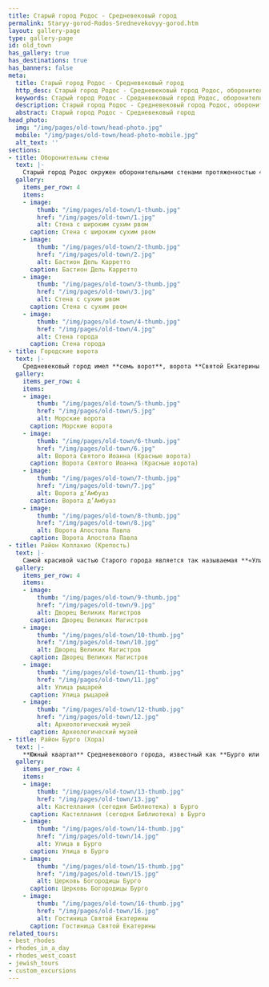 ```yaml
---
title: Старый город Родос - Средневековый город
permalink: Staryy-gorod-Rodos-Srednevekovyy-gorod.htm
layout: gallery-page
type: gallery-page
id: old_town
has_gallery: true
has_destinations: true
has_banners: false
meta:
  title: Старый город Родос - Средневековый город
  http_desc: Старый город Родос - Средневековый город Родос, оборонительные стены, Городские ворота, Старый город Родос, Греция
  keywords: Старый город Родос - Средневековый город Родос, оборонительные стены, Городские ворота, Старый город Родос, Греция
  description: Старый город Родос - Средневековый город Родос, оборонительные стены, Городские ворота, Старый город Родос, Греция
  abstract: Старый город Родос - Средневековый город
head_photo:
  img: "/img/pages/old-town/head-photo.jpg"
  mobile: "/img/pages/old-town/head-photo-mobile.jpg"
  alt_text: ''
sections:
- title: Оборонительны стены
  text: |-
    Старый город Родос окружен оборонительными стенами протяженностью 4 км, которые **рыцари ордена Святого Иоанна построили** на более ранних византийских укреплениях. Это типичный пример **фортификационных сооружений 14-15 вв**. Вдоль стены встречаются выступающие массивные **башни и бастионы**, украшенные искусной каменной кладкой, а **широкий сухой ров** служил первой линией обороны.
  gallery:
    items_per_row: 4
    items:
    - image:
        thumb: "/img/pages/old-town/1-thumb.jpg"
        href: "/img/pages/old-town/1.jpg"
        alt: Стена с широким сухим рвом
      caption: Стена с широким сухим рвом
    - image:
        thumb: "/img/pages/old-town/2-thumb.jpg"
        href: "/img/pages/old-town/2.jpg"
        alt: Бастион Дель Карретто
      caption: Бастион Дель Карретто
    - image:
        thumb: "/img/pages/old-town/3-thumb.jpg"
        href: "/img/pages/old-town/3.jpg"
        alt: Стена с сухим рвом
      caption: Стена с сухим рвом
    - image:
        thumb: "/img/pages/old-town/4-thumb.jpg"
        href: "/img/pages/old-town/4.jpg"
        alt: Стена города
      caption: Стена города
- title: Городские ворота
  text: |-
    Средневековый город имел **семь ворот**, ворота **Святой Екатерины (или Морские ворота)** были главными воротами города. **Ворота д'Амбуаз** -- самые впечатляющие ворота, ворота Святого Антония, ворота Святого Иоанна, ворота Апостола Павла, ворота Святого Афанасия и портовые ворота (или ворота ветряных мельниц).
  gallery:
    items_per_row: 4
    items:
    - image:
        thumb: "/img/pages/old-town/5-thumb.jpg"
        href: "/img/pages/old-town/5.jpg"
        alt: Морские ворота
      caption: Морские ворота
    - image:
        thumb: "/img/pages/old-town/6-thumb.jpg"
        href: "/img/pages/old-town/6.jpg"
        alt: Ворота Святого Иоанна (Красные ворота)
      caption: Ворота Святого Иоанна (Красные ворота)
    - image:
        thumb: "/img/pages/old-town/7-thumb.jpg"
        href: "/img/pages/old-town/7.jpg"
        alt: Ворота д’Амбуаз
      caption: Ворота д’Амбуаз
    - image:
        thumb: "/img/pages/old-town/8-thumb.jpg"
        href: "/img/pages/old-town/8.jpg"
        alt: Ворота Апостола Павла
      caption: Ворота Апостола Павла
- title: Район Коллакио (Крепость)
  text: |-
    Самой красивой частью Старого города является так называемая **«Улица рыцарей»**, вдоль которой расположились **резиденции рыцарских языков.** Здесь была проведена комплексная реставрация, итальянцы воссоздали главную улицу Средневекового города, которую когда-то спроектировали и **застроили рыцари ордена Святого Иоанна**. Улица соединяет **Госпиталь рыцарей**, в котором сейчас находится **Археологический музей Родоса**, с **Дворцом Великих Магистров**, который также сейчас функционирует как музей.
  gallery:
    items_per_row: 4
    items:
    - image:
        thumb: "/img/pages/old-town/9-thumb.jpg"
        href: "/img/pages/old-town/9.jpg"
        alt: Дворец Великих Магистров
      caption: Дворец Великих Магистров
    - image:
        thumb: "/img/pages/old-town/10-thumb.jpg"
        href: "/img/pages/old-town/10.jpg"
        alt: Дворец Великих Магистров
      caption: Дворец Великих Магистров
    - image:
        thumb: "/img/pages/old-town/11-thumb.jpg"
        href: "/img/pages/old-town/11.jpg"
        alt: Улица рыцарей
      caption: Улица рыцарей
    - image:
        thumb: "/img/pages/old-town/12-thumb.jpg"
        href: "/img/pages/old-town/12.jpg"
        alt: Археологический музей
      caption: Археологический музей
- title: Район Бурго (Хора)
  text: |-
    **Южный квартал** Средневекового города, известный как **Бурго или Хора**, был самым большим. Здесь проживали представители разных национальностей, но всё же основную массу составляли греки.
  gallery:
    items_per_row: 4
    items:
    - image:
        thumb: "/img/pages/old-town/13-thumb.jpg"
        href: "/img/pages/old-town/13.jpg"
        alt: Кастеллания (сегодня Библиотека) в Бурго
      caption: Кастеллания (сегодня Библиотека) в Бурго
    - image:
        thumb: "/img/pages/old-town/14-thumb.jpg"
        href: "/img/pages/old-town/14.jpg"
        alt: Улица в Бурго
      caption: Улица в Бурго
    - image:
        thumb: "/img/pages/old-town/15-thumb.jpg"
        href: "/img/pages/old-town/15.jpg"
        alt: Церковь Богородицы Бурго
      caption: Церковь Богородицы Бурго
    - image:
        thumb: "/img/pages/old-town/16-thumb.jpg"
        href: "/img/pages/old-town/16.jpg"
        alt: Гостиница Святой Екатерины
      caption: Гостиница Святой Екатерины
related_tours:
- best_rhodes
- rhodes_in_a_day
- rhodes_west_coast
- jewish_tours
- custom_excursions
---
```


